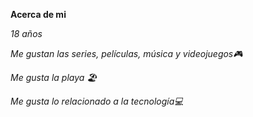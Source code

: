 **Acerca de mi**

*18 años*

*Me gustan las series, películas, música y videojuegos🎮*

*Me gusta la playa 🏖️*

*Me gusta lo relacionado a la tecnología💻*
